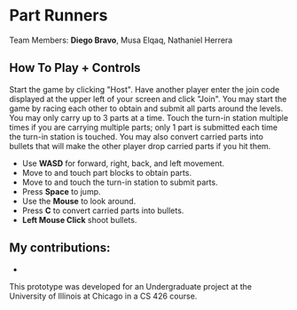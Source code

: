# Part Runners

Team Members: **Diego Bravo**, Musa Elqaq, Nathaniel Herrera

## How To Play + Controls
Start the game by clicking "Host". Have another player enter the join code displayed at the upper left of your screen and click "Join".
You may start the game by racing each other to obtain and submit all parts around the levels. You may only carry up to 3 parts at a time.
Touch the turn-in station multiple times if you are carrying multiple parts; only 1 part is submitted each time the turn-in station is touched.
You may also convert carried parts into bullets that will make the other player drop carried parts if you hit them.
- Use **WASD** for forward, right, back, and left movement.
- Move to and touch part blocks to obtain parts.
- Move to and touch the turn-in station to submit parts.
- Press **Space** to jump.
- Use the **Mouse** to look around.
- Press **C** to convert carried parts into bullets.
- **Left Mouse Click** shoot bullets.

## My contributions:
- 

This prototype was developed for an Undergraduate project at the University of Illinois at Chicago in a CS 426 course.
